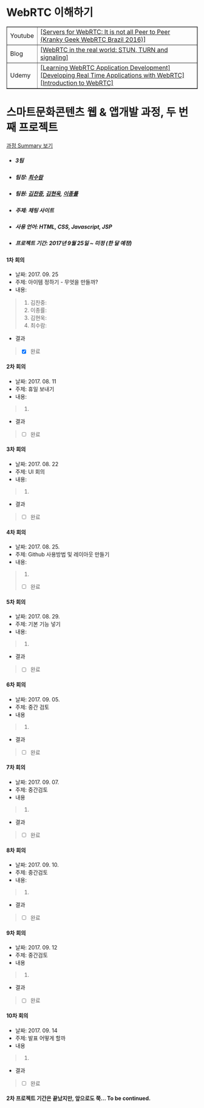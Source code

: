 # WebRTC 이해하기
<table border=1>
  <tr>
    <td>Youtube</td>
    <td><a href="https://www.youtube.com/watch?v=Y1mx7cx6ckI&t=561s">[Servers for WebRTC: It is not all Peer to Peer (Kranky Geek WebRTC Brazil 2016)]</a>
  </tr>
  <tr>
    <td>Blog</td>
    <td><a href="https://www.html5rocks.com/ko/tutorials/webrtc/infrastructure/">[WebRTC in the real world: STUN, TURN and signaling]</a></td>
  </tr>
  <tr>
    <td>Udemy</td>
    <td><a href="https://www.udemy.com/learning-webrtc-application-development">[Learning WebRTC Application Development]</a><br>
      <a href="https://www.udemy.com/developing-real-time-applications-with-webrtc/">[Developing Real Time Applications with WebRTC]</a><br>
      <a href="https://www.udemy.com/introduction-to-webrtc/">[Introduction to WebRTC]</a><br>
    </td>
  </tr>
</table>


# 스마트문화콘텐츠 웹 & 앱개발 과정, 두 번 째 프로젝트 #
[과정 Summary 보기](https://chanjungkim.github.io/study/androidstudy/)
* ##### 3팀
* ##### 팀장: [최수람]()
* ##### 팀원: [김찬중](https://www.linkedin.com/in/chanjungkim/), [김현욱](), [이종률]()  
* ##### 주제: 채팅 사이트
* ##### 사용 언어: HTML, CSS, Javascript, JSP
* ##### 프로젝트 기간: 2017년 9월 25일 ~ 미정 (한 달 예정)

#### 1차 회의
* 날짜: 2017. 09. 25
* 주제: 아이템 정하기 - 무엇을 만들까?
* 내용:
> 1. 김찬중: 
> 2. 이종률: 
> 3. 김현욱: 
> 4. 최수람: 
* 결과
> - [X] 완료

#### 2차 회의
* 날짜: 2017. 08. 11
* 주제: 휴일 보내기
* 내용: 
> 1. 
* 결과
> - [ ] 완료

#### 3차 회의
* 날짜: 2017. 08. 22
* 주제: UI 회의
* 내용:
> 1. 
* 결과
> - [ ] 완료

#### 4차 회의
* 날짜: 2017. 08. 25. 
* 주제: Github 사용방법 및 레이아웃 만들기
* 내용:
> 1.
> - [ ] 완료

#### 5차 회의
* 날짜: 2017. 08. 29.
* 주제: 기본 기능 넣기
* 내용: 
> 1.
* 결과
> - [ ] 완료

#### 6차 회의
* 날짜: 2017. 09. 05.
* 주제: 중간 검토
* 내용
> 1. 
* 결과
> - [ ] 완료

#### 7차 회의
* 날짜: 2017. 09. 07.
* 주제: 중간검토
* 내용
> 1. 
* 결과
> - [ ] 완료

#### 8차 회의
* 날짜: 2017. 09. 10.
* 주제: 중간검토
* 내용:
> 1. 
* 결과
> - [ ] 완료

#### 9차 회의
* 날짜: 2017. 09. 12
* 주제: 중간검토
* 내용
> 1. 
* 결과
> - [ ] 완료

#### 10차 회의
* 날짜: 2017. 09. 14
* 주제: 발표 어떻게 할까
* 내용
> 1. 
* 결과
> - [ ] 완료


#### 2차 프로젝트 기간은 끝났지만, 앞으로도 쭉... To be continued.
